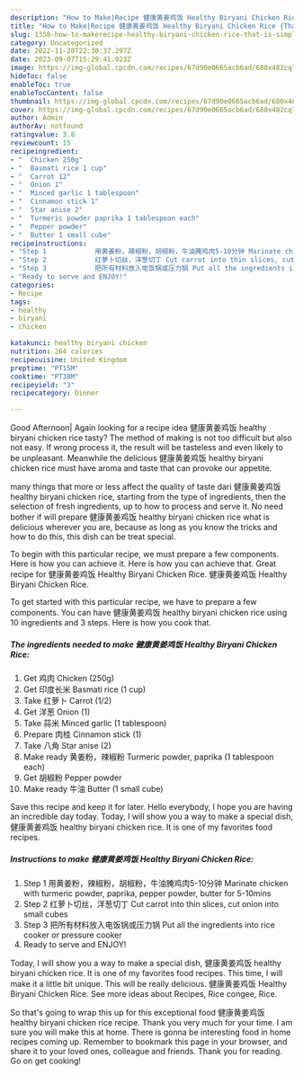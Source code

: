 ```yaml
---
description: "How to Make|Recipe 健康黄姜鸡饭 Healthy Biryani Chicken Rice {That is Simple"
title: "How to Make|Recipe 健康黄姜鸡饭 Healthy Biryani Chicken Rice {That is Simple"
slug: 1358-how-to-makerecipe-healthy-biryani-chicken-rice-that-is-simple
category: Uncategorized
date: 2022-11-20T22:30:37.297Z
date: 2023-09-07T15:29:41.923Z
image: https://img-global.cpcdn.com/recipes/67d90e0665acb6ad/680x482cq70/健康黄姜鸡饭-healthy-biryani-chicken-rice-recipe-main-photo.jpg
hideToc: false
enableToc: true
enableTocContent: false
thumbnail: https://img-global.cpcdn.com/recipes/67d90e0665acb6ad/680x482cq70/健康黄姜鸡饭-healthy-biryani-chicken-rice-recipe-main-photo.jpg
cover: https://img-global.cpcdn.com/recipes/67d90e0665acb6ad/680x482cq70/健康黄姜鸡饭-healthy-biryani-chicken-rice-recipe-main-photo.jpg
author: Admin
authorAv: notfound
ratingvalue: 3.8
reviewcount: 15
recipeingredient:
- "  Chicken 250g"
- "  Basmati rice 1 cup"
- "  Carrot 12"
- "  Onion 1"
- "  Minced garlic 1 tablespoon"
- "  Cinnamon stick 1"
- "  Star anise 2"
- "  Turmeric powder paprika 1 tablespoon each"
- "  Pepper powder"
- "  Butter 1 small cube"
recipeinstructions:
- "Step 1            用黄姜粉，辣椒粉，胡椒粉，牛油腌鸡肉5-10分钟 Marinate chicken with turmeric powder, paprika, pepper powder, butter for 5-10mins"
- "Step 2            红萝卜切丝，洋葱切丁 Cut carrot into thin slices, cut onion into small cubes"
- "Step 3            把所有材料放入电饭锅或压力锅 Put all the ingredients into rice cooker or pressure cooker"
- "Ready to serve and ENJOY!"
categories:
- Recipe
tags:
- healthy
- biryani
- chicken

katakunci: healthy biryani chicken 
nutrition: 264 calories
recipecuisine: United Kingdom
preptime: "PT15M"
cooktime: "PT38M"
recipeyield: "3"
recipecategory: Dinner

---
```



Good Afternoon| Again looking for a recipe idea 健康黄姜鸡饭 healthy biryani chicken rice tasty? The method of making is not too difficult but also not easy. If wrong process it, the result will be tasteless and even likely to be unpleasant. Meanwhile the delicious 健康黄姜鸡饭 healthy biryani chicken rice must have aroma and taste that can provoke our appetite.






many things that more or less affect the quality of taste dari 健康黄姜鸡饭 healthy biryani chicken rice, starting from the type of ingredients, then the selection of fresh ingredients, up to how to process and serve it. No need bother if will prepare 健康黄姜鸡饭 healthy biryani chicken rice what is delicious wherever you are, because as long as you know the tricks and how to do this, this dish can be treat special.


To begin with this particular recipe, we must prepare a few components. Here is how you can achieve it. Here is how you can achieve that. Great recipe for 健康黄姜鸡饭 Healthy Biryani Chicken Rice. 健康黄姜鸡饭 Healthy Biryani Chicken Rice.


To get started with this particular recipe, we have to prepare a few components. You can have 健康黄姜鸡饭 healthy biryani chicken rice using 10 ingredients and 3 steps. Here is how you cook that.

<!--inarticleads1-->

##### The ingredients needed to make 健康黄姜鸡饭 Healthy Biryani Chicken Rice:

1. Get  鸡肉 Chicken (250g)
1. Get  印度长米 Basmati rice (1 cup)
1. Take  红萝卜 Carrot (1/2)
1. Get  洋葱 Onion (1)
1. Take  蒜米 Minced garlic (1 tablespoon)
1. Prepare  肉桂 Cinnamon stick (1)
1. Take  八角 Star anise (2)
1. Make ready  黄姜粉，辣椒粉 Turmeric powder, paprika (1 tablespoon each)
1. Get  胡椒粉 Pepper powder
1. Make ready  牛油 Butter (1 small cube)


Save this recipe and keep it for later. Hello everybody, I hope you are having an incredible day today. Today, I will show you a way to make a special dish, 健康黄姜鸡饭 healthy biryani chicken rice. It is one of my favorites food recipes. 

<!--inarticleads2-->

##### Instructions to make 健康黄姜鸡饭 Healthy Biryani Chicken Rice:

1. Step 1            用黄姜粉，辣椒粉，胡椒粉，牛油腌鸡肉5-10分钟 Marinate chicken with turmeric powder, paprika, pepper powder, butter for 5-10mins
1. Step 2            红萝卜切丝，洋葱切丁 Cut carrot into thin slices, cut onion into small cubes
1. Step 3            把所有材料放入电饭锅或压力锅 Put all the ingredients into rice cooker or pressure cooker
1. Ready to serve and ENJOY!

Today, I will show you a way to make a special dish, 健康黄姜鸡饭 healthy biryani chicken rice. It is one of my favorites food recipes. This time, I will make it a little bit unique. This will be really delicious. 健康黄姜鸡饭 Healthy Biryani Chicken Rice. See more ideas about Recipes, Rice congee, Rice. 

So that's going to wrap this up for this exceptional food 健康黄姜鸡饭 healthy biryani chicken rice recipe. Thank you very much for your time. I am sure you will make this at home. There is gonna be interesting food in home recipes coming up. Remember to bookmark this page in your browser, and share it to your loved ones, colleague and friends. Thank you for reading. Go on get cooking!
